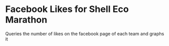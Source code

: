 # Facebook Likes for Shell Eco Marathon
Queries the number of likes on the facebook page of each team and graphs it